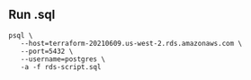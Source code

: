 ## Run .sql

```shell
psql \
   --host=terraform-20210609.us-west-2.rds.amazonaws.com \
   --port=5432 \
   --username=postgres \
   -a -f rds-script.sql
```
